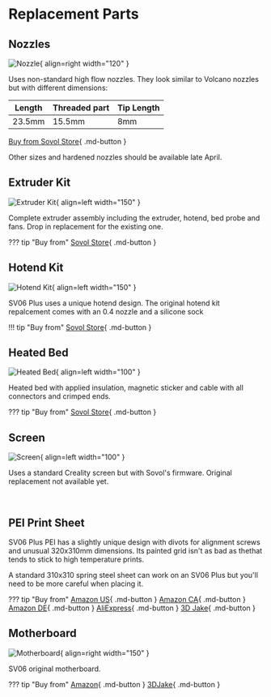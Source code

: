 # Replacement Parts

## Nozzles

![Nozzle](/images/plus/nozzle.webp){ align=right width="120" }

Uses non-standard high flow nozzles. They look similar to Volcano nozzles but with different dimensions: 

| Length | Threaded part | Tip Length | 
| - | - | - | 
| 23.5mm | 15.5mm | 8mm | 

[Buy from Sovol Store](https://sovol3d.com/products/sovol-sv06-plus-high-flow-nozzle-0-4mm?sca_ref=3309524.Vd4MGn0pGL&sca_source=base){ .md-button }

Other sizes and hardened nozzles should be available late April.

## Extruder Kit

![Extruder Kit](/images/plus_extruder_kit.webp){ align=left width="150" }

Complete extruder assembly including the extruder, hotend, bed probe and fans. Drop in replacement for the existing one.

??? tip "Buy from"
    [Sovol Store](https://sovol3d.com/collections/part-accessories/products/sv06-plus-original-all-metal-planetary-direct-drive-extruder?sca_ref=3309524.Vd4MGn0pGL&sca_source=base){ .md-button } 

## Hotend Kit

![Hotend Kit](/images/plus_hotend.webp){ align=left width="150" }

SV06 Plus uses a unique hotend design. The original hotend kit repalcement comes with an 0.4 nozzle and a silicone sock

!!! tip "Buy from"
    [Sovol Store](https://sovol3d.com/collections/part-accessories/products/sv06-plus-all-metal-hotend?sca_ref=3309524.Vd4MGn0pGL&sca_source=base){ .md-button } 

## Heated Bed

![Heated Bed](/images/plus_heated_bed.webp){ align=left width="100" }

Heated bed with applied insulation, magnetic sticker and cable with all connectors and crimped ends.

??? tip "Buy from"
    [Sovol Store](https://sovol3d.com/collections/part-accessories/products/sovol-sv06-plus-hotbed?sca_ref=3309524.Vd4MGn0pGL&sca_source=base){ .md-button }

## Screen

![Screen](/images/plus/screen.webp){ align=left width="100" }

Uses a standard Creality screen but with Sovol's firmware. Original replacement not available yet.

<br>

## PEI Print Sheet

SV06 Plus PEI has a slightly unique design with divots for alignment screws and unusual 320x310mm dimensions. Its painted grid isn't as bad as thethat tends to stick to high temperature prints. 

A standard 310x310 spring steel sheet can work on an SV06 Plus but you'll need to be more careful when placing it.

??? tip "Buy from"
    [Amazon US](https://www.amazon.com/Textured-Printer-Printing-Printers-Magnetic/dp/B09YY4L4K1?crid=3QKIAW3JG4DQL&keywords=310%2Bpei&qid=1681142692&sprefix=310%2Bpei%2Caps%2C224&sr=8-4&th=1&linkCode=ll1&tag=blakadders-20&linkId=9608a9ff309f10dd367ffb625db501c4&language=en_US&ref_=as_li_ss_tl){ .md-button }
    [Amazon CA](https://www.amazon.ca/IdeaFormer-3D-Flexible%E3%80%90-Printing-310x310mm-Removable/dp/B09C5NZ18K?crid=SNW0ETSGS8U2&keywords=cr10%2Bpei%2Bsheet&qid=1681142742&sprefix=cr10pei%2Bsheet%2Caps%2C181&sr=8-8&th=1&linkCode=ll1&tag=tasmotatemp03-20&linkId=bba8de64785df934061a7155bf4f4f4a&language=en_CA&ref_=as_li_ss_tl){ .md-button }
    [Amazon DE](https://www.amazon.de/dp/B09J4TG9JY?_encoding=UTF8&psc=1&linkCode=ll1&tag=blakadders-20&linkId=67ba2fadb9d13f977b85d188bab85c33&language=en_GB&ref_=as_li_ss_tl){ .md-button }
    [AliExpress](https://www.aliexpress.com/item/1005004992757753.html?aff_fcid=a55a184cf61a4e0d8fbf9838e03516fb-1681063039824-00995-_DFXOXfb&tt=CPS_NORMAL&aff_fsk=_DFXOXfb&aff_platform=shareComponent-detail&sk=_DFXOXfb&aff_trace_key=a55a184cf61a4e0d8fbf9838e03516fb-1681063039824-00995-_DFXOXfb&terminal_id=3f8c776975fd455ba956809c02d71a91&afSmartRedirect=y){ .md-button }
    [3D Jake](https://www.awin1.com/cread.php?awinmid=21809&awinaffid=930253&ued=https%3A%2F%2Fwww.3djake.com%2F3djake%2Fflexplate-system-with-nano-coating){ .md-button }

## Motherboard

![Motherboard](/images/motherboard.webp){ align=right width="150" }

SV06 original motherboard.

??? tip "Buy from"
    [Amazon](https://www.amazon.com/Sovol-32-bit-Silent-Motherboard-Mainboard/dp/B0BTRZN3H7?&linkCode=ll1&tag=blakadders-20&linkId=186de5151e22db03e0c3636032c79fa7&language=en_US&ref_=as_li_ss_tl){ .md-button } 
    [3DJake](https://www.awin1.com/cread.php?awinmid=21809&awinaffid=930253&ued=https%3A%2F%2Fwww.3djake.com%2Fsovol%2Fmainboard-11){ .md-button } 

